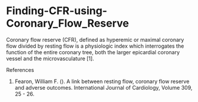 # Finding-CFR-using-Coronary_Flow_Reserve

Coronary flow reserve (CFR), defined as hyperemic or maximal coronary flow divided by resting flow is a physiologic index which interrogates the function of the entire coronary tree, both the larger epicardial coronary vessel and the microvasculature [1].










References 
1. Fearon, William F. (). A link between resting flow, coronary flow reserve and adverse outcomes. International Journal of Cardiology, Volume 309, 25 - 26. 
